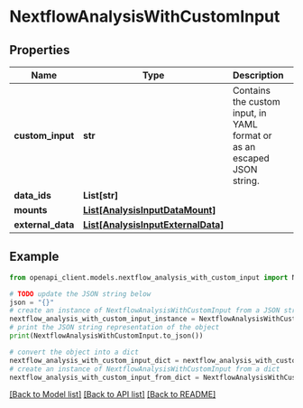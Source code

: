 # NextflowAnalysisWithCustomInput


## Properties

Name | Type | Description | Notes
------------ | ------------- | ------------- | -------------
**custom_input** | **str** | Contains the custom input, in YAML format or as an escaped JSON string. | 
**data_ids** | **List[str]** |  | [optional] 
**mounts** | [**List[AnalysisInputDataMount]**](AnalysisInputDataMount.md) |  | [optional] 
**external_data** | [**List[AnalysisInputExternalData]**](AnalysisInputExternalData.md) |  | [optional] 

## Example

```python
from openapi_client.models.nextflow_analysis_with_custom_input import NextflowAnalysisWithCustomInput

# TODO update the JSON string below
json = "{}"
# create an instance of NextflowAnalysisWithCustomInput from a JSON string
nextflow_analysis_with_custom_input_instance = NextflowAnalysisWithCustomInput.from_json(json)
# print the JSON string representation of the object
print(NextflowAnalysisWithCustomInput.to_json())

# convert the object into a dict
nextflow_analysis_with_custom_input_dict = nextflow_analysis_with_custom_input_instance.to_dict()
# create an instance of NextflowAnalysisWithCustomInput from a dict
nextflow_analysis_with_custom_input_from_dict = NextflowAnalysisWithCustomInput.from_dict(nextflow_analysis_with_custom_input_dict)
```
[[Back to Model list]](../README.md#documentation-for-models) [[Back to API list]](../README.md#documentation-for-api-endpoints) [[Back to README]](../README.md)


